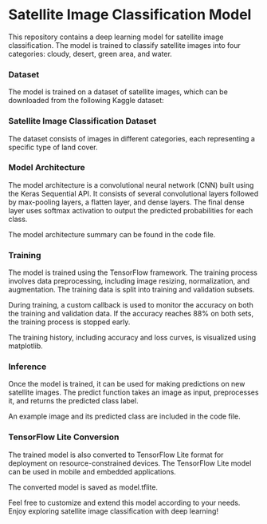 # Satellite Image Classification Model

This repository contains a deep learning model for satellite image classification. The model is trained to classify satellite images into four categories: cloudy, desert, green area, and water.

### Dataset

The model is trained on a dataset of satellite images, which can be downloaded from the following Kaggle dataset:

### Satellite Image Classification Dataset

The dataset consists of images in different categories, each representing a specific type of land cover.

### Model Architecture

The model architecture is a convolutional neural network (CNN) built using the Keras Sequential API. It consists of several convolutional layers followed by max-pooling layers, a flatten layer, and dense layers. The final dense layer uses softmax activation to output the predicted probabilities for each class.

The model architecture summary can be found in the code file.

### Training

The model is trained using the TensorFlow framework. The training process involves data preprocessing, including image resizing, normalization, and augmentation. The training data is split into training and validation subsets.

During training, a custom callback is used to monitor the accuracy on both the training and validation data. If the accuracy reaches 88% on both sets, the training process is stopped early.

The training history, including accuracy and loss curves, is visualized using matplotlib.

### Inference

Once the model is trained, it can be used for making predictions on new satellite images. The predict function takes an image as input, preprocesses it, and returns the predicted class label.

An example image and its predicted class are included in the code file.

### TensorFlow Lite Conversion

The trained model is also converted to TensorFlow Lite format for deployment on resource-constrained devices. The TensorFlow Lite model can be used in mobile and embedded applications.

The converted model is saved as model.tflite.

Feel free to customize and extend this model according to your needs. Enjoy exploring satellite image classification with deep learning!
